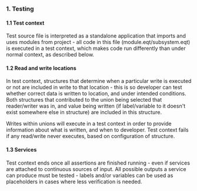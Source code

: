 ### 1. Testing
#### 1.1 Test context
Test source file is interpreted as a standalone application that imports and uses modules
from project - all code in this file (module.eqt/subsystem.eqt) is executed in a test context, which makes code run differently than under normal context, as described below.

#### 1.2 Read and write locations
In test context, structures that determine when a particular write is executed or not are included in write to that location - this is so developer can test whether correct data is written to location, and under intended conditions. Both structures that contributed to the union being selected that reader/writer was in, and value being written (if label/variable to it doesn't exist somewhere else in structure) are included in this structure.

Writes within unions will execute in a test context in order to provide information about what is written, and when to developer. Test context fails if any read/write never executes, based on configuration of structure.

#### 1.3 Services
Test context ends once all assertions are finished running - even if services are attached to continuous sources of input. All possible outputs a service can produce must be tested - labels and/or variables can be used as placeholders in cases where less verification is needed.